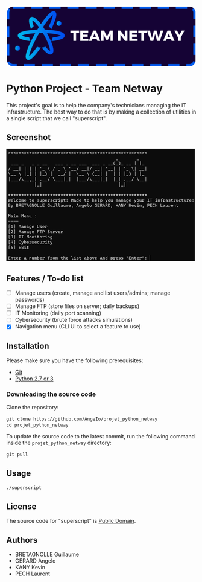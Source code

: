 <p align="center">
  <img width="500px" src="img/netway.png">
</p>

# Python Project - Team Netway
This project's goal is to help the company's technicians managing the IT infrastructure.
The best way to do that is by making a collection of utilities in a single script that we call "superscript".

## Screenshot
<img width="500px" src="img/screenshot.png">

## Features / To-do list
- [ ] Manage users (create, manage and list users/admins; manage passwords)
- [ ] Manage FTP (store files on server; daily backups)
- [ ] IT Monitoring (daily port scanning)
- [ ] Cybersecurity (brute force attacks simulations)
- [x] Navigation menu (CLI UI to select a feature to use)

## Installation
Please make sure you have the following prerequisites:

- [Git](https://git-scm.com/downloads)
- [Python 2.7 or 3](https://www.python.org/downloads/)

### Downloading the source code
Clone the repository:

```shell
git clone https://github.com/AngeIo/projet_python_netway
cd projet_python_netway
```

To update the source code to the latest commit, run the following command inside the `projet_python_netway` directory:

```shell
git pull
```

## Usage
```shell
./superscript
```

## License
The source code for "superscript" is [Public Domain](LICENSE).

## Authors
* BRETAGNOLLE Guillaume
* GERARD Angelo
* KANY Kevin
* PECH Laurent
